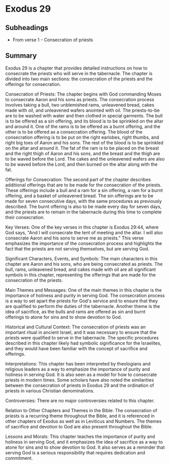 # Exodus 29

## Subheadings

* From verse 1 - Consecration of priests

## Summary

Exodus 29 is a chapter that provides detailed instructions on how to consecrate the priests who will serve in the tabernacle. The chapter is divided into two main sections: the consecration of the priests and the offerings for consecration.

Consecration of Priests:
The chapter begins with God commanding Moses to consecrate Aaron and his sons as priests. The consecration process involves taking a bull, two unblemished rams, unleavened bread, cakes made with oil, and unleavened wafers anointed with oil. The priests-to-be are to be washed with water and then clothed in special garments. The bull is to be offered as a sin offering, and its blood is to be sprinkled on the altar and around it. One of the rams is to be offered as a burnt offering, and the other is to be offered as a consecration offering. The blood of the consecration offering is to be put on the right earlobes, right thumbs, and right big toes of Aaron and his sons. The rest of the blood is to be sprinkled on the altar and around it. The fat of the ram is to be placed on the breast and the right thigh of Aaron and his sons, and the breast and the thigh are to be waved before the Lord. The cakes and the unleavened wafers are also to be waved before the Lord, and then burned on the altar along with the fat.

Offerings for Consecration:
The second part of the chapter describes additional offerings that are to be made for the consecration of the priests. These offerings include a bull and a ram for a sin offering, a ram for a burnt offering, and a basket of unleavened bread. The sin offerings are to be made for seven consecutive days, with the same procedures as previously described. The burnt offering is also to be made every day for seven days, and the priests are to remain in the tabernacle during this time to complete their consecration.

Key Verses:
One of the key verses in this chapter is Exodus 29:44, where God says, "And I will consecrate the tent of meeting and the altar. I will also consecrate Aaron and his sons to serve me as priests." This verse emphasizes the importance of the consecration process and highlights the fact that the priests are not serving themselves, but are serving God.

Significant Characters, Events, and Symbols:
The main characters in this chapter are Aaron and his sons, who are being consecrated as priests. The bull, rams, unleavened bread, and cakes made with oil are all significant symbols in this chapter, representing the offerings that are made for the consecration of the priests.

Main Themes and Messages:
One of the main themes in this chapter is the importance of holiness and purity in serving God. The consecration process is a way to set apart the priests for God's service and to ensure that they are qualified to perform the duties of the tabernacle. Another theme is the idea of sacrifice, as the bulls and rams are offered as sin and burnt offerings to atone for sins and to show devotion to God.

Historical and Cultural Context:
The consecration of priests was an important ritual in ancient Israel, and it was necessary to ensure that the priests were qualified to serve in the tabernacle. The specific procedures described in this chapter likely had symbolic significance for the Israelites, and they would have been familiar with the concept of sacrifice and offerings.

Interpretations:
This chapter has been interpreted by theologians and religious leaders as a way to emphasize the importance of purity and holiness in serving God. It is also seen as a model for how to consecrate priests in modern times. Some scholars have also noted the similarities between the consecration of priests in Exodus 29 and the ordination of priests in various Christian denominations.

Controversies:
There are no major controversies related to this chapter.

Relation to Other Chapters and Themes in the Bible:
The consecration of priests is a recurring theme throughout the Bible, and it is referenced in other chapters of Exodus as well as in Leviticus and Numbers. The themes of sacrifice and devotion to God are also present throughout the Bible.

Lessons and Morals:
This chapter teaches the importance of purity and holiness in serving God, and it emphasizes the idea of sacrifice as a way to atone for sins and to show devotion to God. It also serves as a reminder that serving God is a serious responsibility that requires dedication and commitment.